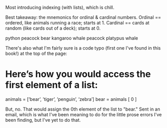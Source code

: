 Most introducing indexing (with lists), which is chill.

Best takeaway: the mnemonics for ordinal & cardinal numbers.
Ordinal == ordered, like animals running a race; starts at 1.
Cardinal == cards at random (like cards out of a deck); starts at 0.

python
peacock
bear
kangaroo
whale
peacock
platypus
whale

There's also what I'm fairly sure is a code typo (first one I've found in this book!) at the top of the page:
# Here’s how you would access the first element of a list:
animals = [’bear’, ’tiger’, ’penguin’, ’zebra’]
bear = animals [ 0 ]

But, no. That would assign the 0th element of the list to "bear." Sent in an email, which is what I've been meaning to do for the little prose errors I've been finding, but I've yet to do that.